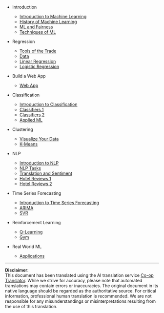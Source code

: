 <!--
CO_OP_TRANSLATOR_METADATA:
{
  "original_hash": "68dd06c685f6ce840e0acfa313352e7c",
  "translation_date": "2025-09-06T10:51:25+00:00",
  "source_file": "docs/_sidebar.md",
  "language_code": "en"
}
-->
- Introduction
  - [Introduction to Machine Learning](../1-Introduction/1-intro-to-ML/README.md)
  - [History of Machine Learning](../1-Introduction/2-history-of-ML/README.md)
  - [ML and Fairness](../1-Introduction/3-fairness/README.md)
  - [Techniques of ML](../1-Introduction/4-techniques-of-ML/README.md)

- Regression
  - [Tools of the Trade](../2-Regression/1-Tools/README.md)
  - [Data](../2-Regression/2-Data/README.md)
  - [Linear Regression](../2-Regression/3-Linear/README.md)
  - [Logistic Regression](../2-Regression/4-Logistic/README.md)

- Build a Web App
  - [Web App](../3-Web-App/1-Web-App/README.md)

- Classification
  - [Introduction to Classification](../4-Classification/1-Introduction/README.md)
  - [Classifiers 1](../4-Classification/2-Classifiers-1/README.md)
  - [Classifiers 2](../4-Classification/3-Classifiers-2/README.md)
  - [Applied ML](../4-Classification/4-Applied/README.md)

- Clustering
  - [Visualize Your Data](../5-Clustering/1-Visualize/README.md)
  - [K-Means](../5-Clustering/2-K-Means/README.md)

- NLP
  - [Introduction to NLP](../6-NLP/1-Introduction-to-NLP/README.md)
  - [NLP Tasks](../6-NLP/2-Tasks/README.md)
  - [Translation and Sentiment](../6-NLP/3-Translation-Sentiment/README.md)
  - [Hotel Reviews 1](../6-NLP/4-Hotel-Reviews-1/README.md)
  - [Hotel Reviews 2](../6-NLP/5-Hotel-Reviews-2/README.md)

- Time Series Forecasting
  - [Introduction to Time Series Forecasting](../7-TimeSeries/1-Introduction/README.md)
  - [ARIMA](../7-TimeSeries/2-ARIMA/README.md)
  - [SVR](../7-TimeSeries/3-SVR/README.md)

- Reinforcement Learning
  - [Q-Learning](../8-Reinforcement/1-QLearning/README.md)
  - [Gym](../8-Reinforcement/2-Gym/README.md)

- Real World ML
  - [Applications](../9-Real-World/1-Applications/README.md)

---

**Disclaimer**:  
This document has been translated using the AI translation service [Co-op Translator](https://github.com/Azure/co-op-translator). While we strive for accuracy, please note that automated translations may contain errors or inaccuracies. The original document in its native language should be regarded as the authoritative source. For critical information, professional human translation is recommended. We are not responsible for any misunderstandings or misinterpretations resulting from the use of this translation.